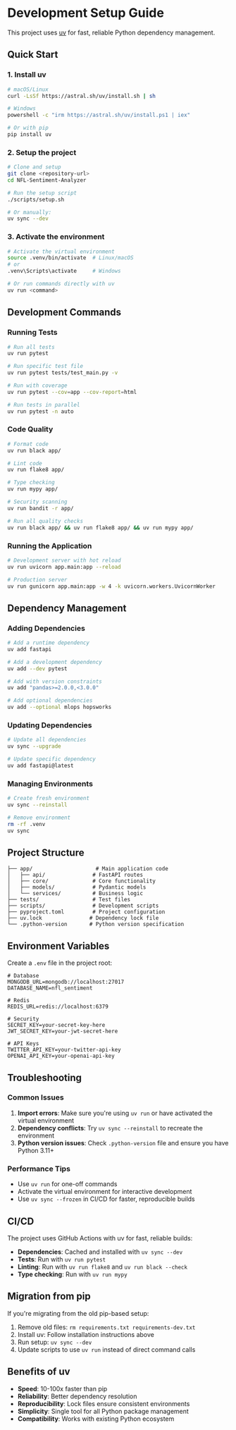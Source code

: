 # Development Setup Guide

This project uses [uv](https://docs.astral.sh/uv/) for fast, reliable Python dependency management.

## Quick Start

### 1. Install uv

```bash
# macOS/Linux
curl -LsSf https://astral.sh/uv/install.sh | sh

# Windows
powershell -c "irm https://astral.sh/uv/install.ps1 | iex"

# Or with pip
pip install uv
```

### 2. Setup the project

```bash
# Clone and setup
git clone <repository-url>
cd NFL-Sentiment-Analyzer

# Run the setup script
./scripts/setup.sh

# Or manually:
uv sync --dev
```

### 3. Activate the environment

```bash
# Activate the virtual environment
source .venv/bin/activate  # Linux/macOS
# or
.venv\Scripts\activate     # Windows

# Or run commands directly with uv
uv run <command>
```

## Development Commands

### Running Tests
```bash
# Run all tests
uv run pytest

# Run specific test file
uv run pytest tests/test_main.py -v

# Run with coverage
uv run pytest --cov=app --cov-report=html

# Run tests in parallel
uv run pytest -n auto
```

### Code Quality
```bash
# Format code
uv run black app/

# Lint code
uv run flake8 app/

# Type checking
uv run mypy app/

# Security scanning
uv run bandit -r app/

# Run all quality checks
uv run black app/ && uv run flake8 app/ && uv run mypy app/
```

### Running the Application
```bash
# Development server with hot reload
uv run uvicorn app.main:app --reload

# Production server
uv run gunicorn app.main:app -w 4 -k uvicorn.workers.UvicornWorker
```

## Dependency Management

### Adding Dependencies
```bash
# Add a runtime dependency
uv add fastapi

# Add a development dependency
uv add --dev pytest

# Add with version constraints
uv add "pandas>=2.0.0,<3.0.0"

# Add optional dependencies
uv add --optional mlops hopsworks
```

### Updating Dependencies
```bash
# Update all dependencies
uv sync --upgrade

# Update specific dependency
uv add fastapi@latest
```

### Managing Environments
```bash
# Create fresh environment
uv sync --reinstall

# Remove environment
rm -rf .venv
uv sync
```

## Project Structure

```
├── app/                    # Main application code
│   ├── api/               # FastAPI routes
│   ├── core/              # Core functionality
│   ├── models/            # Pydantic models
│   └── services/          # Business logic
├── tests/                 # Test files
├── scripts/               # Development scripts
├── pyproject.toml         # Project configuration
├── uv.lock               # Dependency lock file
└── .python-version       # Python version specification
```

## Environment Variables

Create a `.env` file in the project root:

```env
# Database
MONGODB_URL=mongodb://localhost:27017
DATABASE_NAME=nfl_sentiment

# Redis
REDIS_URL=redis://localhost:6379

# Security
SECRET_KEY=your-secret-key-here
JWT_SECRET_KEY=your-jwt-secret-here

# API Keys
TWITTER_API_KEY=your-twitter-api-key
OPENAI_API_KEY=your-openai-api-key
```

## Troubleshooting

### Common Issues

1. **Import errors**: Make sure you're using `uv run` or have activated the virtual environment
2. **Dependency conflicts**: Try `uv sync --reinstall` to recreate the environment
3. **Python version issues**: Check `.python-version` file and ensure you have Python 3.11+

### Performance Tips

- Use `uv run` for one-off commands
- Activate the virtual environment for interactive development
- Use `uv sync --frozen` in CI/CD for faster, reproducible builds

## CI/CD

The project uses GitHub Actions with uv for fast, reliable builds:

- **Dependencies**: Cached and installed with `uv sync --dev`
- **Tests**: Run with `uv run pytest`
- **Linting**: Run with `uv run flake8` and `uv run black --check`
- **Type checking**: Run with `uv run mypy`

## Migration from pip

If you're migrating from the old pip-based setup:

1. Remove old files: `rm requirements.txt requirements-dev.txt`
2. Install uv: Follow installation instructions above
3. Run setup: `uv sync --dev`
4. Update scripts to use `uv run` instead of direct command calls

## Benefits of uv

- **Speed**: 10-100x faster than pip
- **Reliability**: Better dependency resolution
- **Reproducibility**: Lock files ensure consistent environments
- **Simplicity**: Single tool for all Python package management
- **Compatibility**: Works with existing Python ecosystem